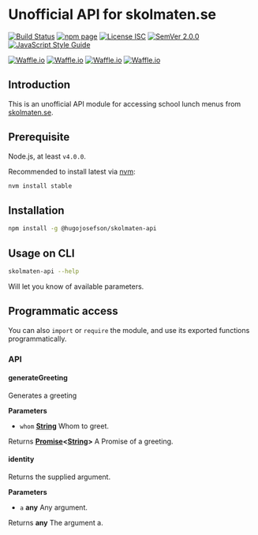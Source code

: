 # Unofficial API for skolmaten.se

[![Build Status](https://travis-ci.org/hugojosefson/skolmaten-api.svg?branch=master)](https://travis-ci.org/hugojosefson/skolmaten-api)
[![npm page](https://img.shields.io/npm/v/@hugojosefson/skolmaten-api.svg)](https://npmjs.com/package/@hugojosefson/skolmaten-api)
[![License ISC](https://img.shields.io/npm/l/@hugojosefson/skolmaten-api.svg)](https://tldrlegal.com/license/-isc-license)
[![SemVer 2.0.0](https://img.shields.io/badge/SemVer-2.0.0-lightgrey.svg)](http://semver.org/spec/v2.0.0.html)
[![JavaScript Style Guide](https://img.shields.io/badge/code_style-standard-brightgreen.svg)](https://standardjs.com)

[![Waffle.io](https://img.shields.io/waffle/label/hugojosefson/skolmaten-api/inbox.svg)](https://waffle.io/hugojosefson/skolmaten-api)
[![Waffle.io](https://img.shields.io/waffle/label/hugojosefson/skolmaten-api/to%20do.svg)](https://waffle.io/hugojosefson/skolmaten-api)
[![Waffle.io](https://img.shields.io/waffle/label/hugojosefson/skolmaten-api/in%20progress.svg)](https://waffle.io/hugojosefson/skolmaten-api)
[![Waffle.io](https://img.shields.io/waffle/label/hugojosefson/skolmaten-api/done.svg)](https://waffle.io/hugojosefson/skolmaten-api)

## Introduction

This is an unofficial API module for accessing school lunch menus from [skolmaten.se](https://skolmaten.se/).

## Prerequisite

Node.js, at least `v4.0.0`.

Recommended to install latest via [nvm](https://github.com/creationix/nvm#readme):

```bash
nvm install stable
```

## Installation

```bash
npm install -g @hugojosefson/skolmaten-api
```

## Usage on CLI

```bash
skolmaten-api --help
```

Will let you know of available parameters.

## Programmatic access

You can also `import` or `require` the module, and use its exported functions programmatically.

### API

<!-- Generated by documentation.js. Update this documentation by updating the source code. -->

#### generateGreeting

Generates a greeting

**Parameters**

-   `whom` **[String](https://developer.mozilla.org/en-US/docs/Web/JavaScript/Reference/Global_Objects/String)** Whom to greet.

Returns **[Promise](https://developer.mozilla.org/en-US/docs/Web/JavaScript/Reference/Global_Objects/Promise)&lt;[String](https://developer.mozilla.org/en-US/docs/Web/JavaScript/Reference/Global_Objects/String)>** A Promise of a greeting.

#### identity

Returns the supplied argument.

**Parameters**

-   `a` **any** Any argument.

Returns **any** The argument a.
